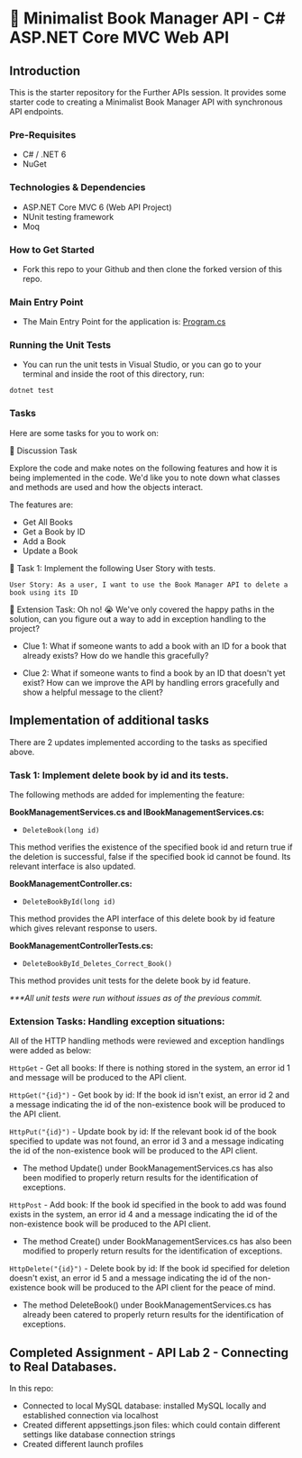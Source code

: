 # 📖 Minimalist Book Manager API - C# ASP.NET Core MVC Web API

## Introduction
This is the starter repository for the Further APIs session. It provides some starter code to creating a Minimalist Book Manager API with synchronous API endpoints.

### Pre-Requisites
- C# / .NET 6
- NuGet

### Technologies & Dependencies
- ASP.NET Core MVC 6 (Web API Project)
- NUnit testing framework
- Moq

### How to Get Started
- Fork this repo to your Github and then clone the forked version of this repo.

### Main Entry Point
- The Main Entry Point for the application is: [Program.cs](./BookManagerApi/Program.cs)

### Running the Unit Tests
- You can run the unit tests in Visual Studio, or you can go to your terminal and inside the root of this directory, run:

`dotnet test`

### Tasks

Here are some tasks for you to work on:

📘 Discussion Task

Explore the code and make notes on the following features and how it is being implemented in the code. We'd like you to note down what classes and methods are used and how the objects interact.

The features are:
- Get All Books
- Get a Book by ID
- Add a Book
- Update a Book

📘 Task 1: Implement the following User Story with tests.

`User Story: As a user, I want to use the Book Manager API to delete a book using its ID`


📘 Extension Task: Oh no! 😭 We've only covered the happy paths in the solution, can you figure out a way
to add in exception handling to the project? 

- Clue 1: What if someone wants to add a book with an ID for a book that already exists? How do we handle this gracefully?

- Clue 2: What if someone wants to find a book by an ID that doesn't yet exist? 
  How can we improve the API by handling errors gracefully and show a helpful message to the client?

## Implementation of additional tasks
There are 2 updates implemented according to the tasks as specified above.

### Task 1: Implement delete book by id and its tests.
The following methods are added for implementing the feature:


**BookManagementServices.cs and IBookManagementServices.cs:**
  - `DeleteBook(long id)`

  This method verifies the existence of the specified book id and return true if the deletion is successful, false if the specified book id cannot be found. Its relevant interface is also updated.

**BookManagementController.cs:**
  - `DeleteBookById(long id)`

  This method provides the API interface of this delete book by id feature which gives relevant response to users.

**BookManagementControllerTests.cs:**
  - `DeleteBookById_Deletes_Correct_Book()`

  This method provides unit tests for the delete book by id feature.

  _***All unit tests were run without issues as of the previous commit._

### Extension Tasks: Handling exception situations:
All of the HTTP handling methods were reviewed and exception handlings were added as below:

`HttpGet` - Get all books: If there is nothing stored in the system, an error id 1 and message will be produced to the API client.

`HttpGet("{id}")` - Get book by id: If the book id isn't exist, an error id 2 and a message indicating the id of the non-existence book will be produced to the API client.

`HttpPut("{id}")` - Update book by id: If the relevant book id of the book specified to update was not found, an error id 3 and a message indicating the id of the non-existence book will be produced to the API client.
* The method Update() under BookManagementServices.cs has also been modified to properly return results for the identification of exceptions.

`HttpPost` - Add book: If the book id specified in the book to add was found exists in the system, an error id 4 and a message indicating the id of the non-existence book will be produced to the API client.
* The method Create() under BookManagementServices.cs has also been modified to properly return results for the identification of exceptions.

`HttpDelete("{id}")` - Delete book by id: If the book id specified for deletion doesn't exist, an error id 5 and a message indicating the id of the non-existence book will be produced to the API client for the peace of mind.
* The method DeleteBook() under BookManagementServices.cs has already been catered to properly return results for the identification of exceptions.

## Completed Assignment - API Lab 2 - Connecting to Real Databases. 

In this repo:
- Connected to local MySQL database: installed MySQL locally and established connection via localhost
- Created different appsettings.json files: which could contain different settings like database connection strings
- Created different launch profiles
